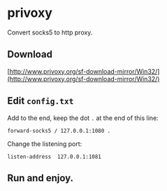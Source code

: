 # privoxy

Convert socks5 to http proxy.

## Download

[http://www.privoxy.org/sf-download-mirror/Win32/](http://www.privoxy.org/sf-download-mirror/Win32/)

## Edit `config.txt`

Add to the end, keep the dot `.` at the end of this line:
```
forward-socks5 / 127.0.0.1:1080 .
```

Change the listening port:
```
listen-address  127.0.0.1:1081
```

## Run and enjoy.
